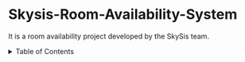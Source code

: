 # Skysis-Room-Availability-System
It is a room availability project developed by the SkySis team.


<details>
  <summary>Table of Contents</summary>
  ### About The Project


